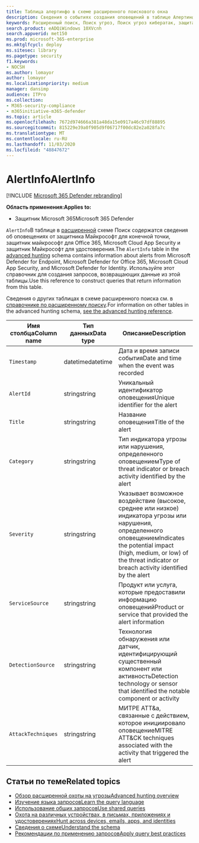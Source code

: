```yaml
---
title: Таблица алертинфо в схеме расширенного поискового окна
description: Сведения о событиях создания оповещений в таблице Алертинфо расширенной схемы подсистемы Поиск
keywords: Расширенный поиск, Поиск угроз, Поиск угроз кибератак, защита от угроз Майкрософт, Microsoft 365, MTP, m365, поиск, запрос, телеметрии, Справочник по схемам, Кусто, таблица, столбец, тип данных, описание, Алертинфо, предупреждение, серьезность, категория, МИТРЕ, ATT&а,, мдатп, МКАС, Майкрософт для пакета ATP 365, и Azure ATP.
search.product: eADQiWindows 10XVcnh
search.appverid: met150
ms.prod: microsoft-365-enterprise
ms.mktglfcycl: deploy
ms.sitesec: library
ms.pagetype: security
f1.keywords:
- NOCSH
ms.author: lomayor
author: lomayor
ms.localizationpriority: medium
manager: dansimp
audience: ITPro
ms.collection:
- M365-security-compliance
- m365initiative-m365-defender
ms.topic: article
ms.openlocfilehash: 7672d974666a381a48da15e0917a46c97df88895
ms.sourcegitcommit: 815229e39a0f905d9f06717f00dc82e2a028fa7c
ms.translationtype: MT
ms.contentlocale: ru-RU
ms.lasthandoff: 11/03/2020
ms.locfileid: "48847672"
---
```

# <a name="alertinfo"></a><span data-ttu-id="8de7a-104">AlertInfo</span><span class="sxs-lookup"><span data-stu-id="8de7a-104">AlertInfo</span></span>

[!INCLUDE [Microsoft 365 Defender rebranding](../includes/microsoft-defender.md)]


<span data-ttu-id="8de7a-105">**Область применения:**</span><span class="sxs-lookup"><span data-stu-id="8de7a-105">**Applies to:**</span></span>
- <span data-ttu-id="8de7a-106">Защитник Microsoft 365</span><span class="sxs-lookup"><span data-stu-id="8de7a-106">Microsoft 365 Defender</span></span>



<span data-ttu-id="8de7a-107">`AlertInfo`В таблице в [расширенной](advanced-hunting-overview.md) схеме Поиск содержатся сведения об оповещениях от защитника Майкрософт для конечной точки, защитник майкрософт для Office 365, Microsoft Cloud App Security и защитник Майкрософт для удостоверения.</span><span class="sxs-lookup"><span data-stu-id="8de7a-107">The `AlertInfo` table in the [advanced hunting](advanced-hunting-overview.md) schema contains information about alerts from Microsoft  Defender for Endpoint, Microsoft Defender for Office 365, Microsoft Cloud App Security, and Microsoft Defender for Identity.</span></span> <span data-ttu-id="8de7a-108">Используйте этот справочник для создания запросов, возвращающих данные из этой таблицы.</span><span class="sxs-lookup"><span data-stu-id="8de7a-108">Use this reference to construct queries that return information from this table.</span></span>

<span data-ttu-id="8de7a-109">Сведения о других таблицах в схеме расширенного поиска см. в [справочнике по расширенному поиску](advanced-hunting-schema-tables.md).</span><span class="sxs-lookup"><span data-stu-id="8de7a-109">For information on other tables in the advanced hunting schema, [see the advanced hunting reference](advanced-hunting-schema-tables.md).</span></span>

| <span data-ttu-id="8de7a-110">Имя столбца</span><span class="sxs-lookup"><span data-stu-id="8de7a-110">Column name</span></span> | <span data-ttu-id="8de7a-111">Тип данных</span><span class="sxs-lookup"><span data-stu-id="8de7a-111">Data type</span></span> | <span data-ttu-id="8de7a-112">Описание</span><span class="sxs-lookup"><span data-stu-id="8de7a-112">Description</span></span> |
|-------------|-----------|-------------|
| `Timestamp` | <span data-ttu-id="8de7a-113">datetime</span><span class="sxs-lookup"><span data-stu-id="8de7a-113">datetime</span></span> | <span data-ttu-id="8de7a-114">Дата и время записи события</span><span class="sxs-lookup"><span data-stu-id="8de7a-114">Date and time when the event was recorded</span></span> |
| `AlertId` | <span data-ttu-id="8de7a-115">string</span><span class="sxs-lookup"><span data-stu-id="8de7a-115">string</span></span> | <span data-ttu-id="8de7a-116">Уникальный идентификатор оповещения</span><span class="sxs-lookup"><span data-stu-id="8de7a-116">Unique identifier for the alert</span></span> |
| `Title` | <span data-ttu-id="8de7a-117">string</span><span class="sxs-lookup"><span data-stu-id="8de7a-117">string</span></span> | <span data-ttu-id="8de7a-118">Название оповещения</span><span class="sxs-lookup"><span data-stu-id="8de7a-118">Title of the alert</span></span> |
| `Category` | <span data-ttu-id="8de7a-119">string</span><span class="sxs-lookup"><span data-stu-id="8de7a-119">string</span></span> | <span data-ttu-id="8de7a-120">Тип индикатора угрозы или нарушения, определенного оповещением</span><span class="sxs-lookup"><span data-stu-id="8de7a-120">Type of threat indicator or breach activity identified by the alert</span></span> |
| `Severity` | <span data-ttu-id="8de7a-121">string</span><span class="sxs-lookup"><span data-stu-id="8de7a-121">string</span></span> | <span data-ttu-id="8de7a-122">Указывает возможное воздействие (высокое, среднее или низкое) индикатора угрозы или нарушения, определенного оповещением</span><span class="sxs-lookup"><span data-stu-id="8de7a-122">Indicates the potential impact (high, medium, or low) of the threat indicator or breach activity identified by the alert</span></span> |
| `ServiceSource` | <span data-ttu-id="8de7a-123">string</span><span class="sxs-lookup"><span data-stu-id="8de7a-123">string</span></span> | <span data-ttu-id="8de7a-124">Продукт или услуга, которые предоставили информацию оповещений</span><span class="sxs-lookup"><span data-stu-id="8de7a-124">Product or service that provided the alert information</span></span> |
| `DetectionSource` | <span data-ttu-id="8de7a-125">string</span><span class="sxs-lookup"><span data-stu-id="8de7a-125">string</span></span> | <span data-ttu-id="8de7a-126">Технология обнаружения или датчик, идентифицирующий существенный компонент или активность</span><span class="sxs-lookup"><span data-stu-id="8de7a-126">Detection technology or sensor that identified the notable component or activity</span></span> |
| `AttackTechniques` | <span data-ttu-id="8de7a-127">string</span><span class="sxs-lookup"><span data-stu-id="8de7a-127">string</span></span> | <span data-ttu-id="8de7a-128">МИТРЕ ATT&а, связанные с действием, которое инициировало оповещение</span><span class="sxs-lookup"><span data-stu-id="8de7a-128">MITRE ATT&CK techniques associated with the activity that triggered the alert</span></span> |

## <a name="related-topics"></a><span data-ttu-id="8de7a-129">Статьи по теме</span><span class="sxs-lookup"><span data-stu-id="8de7a-129">Related topics</span></span>
- [<span data-ttu-id="8de7a-130">Обзор расширенной охоты на угрозы</span><span class="sxs-lookup"><span data-stu-id="8de7a-130">Advanced hunting overview</span></span>](advanced-hunting-overview.md)
- [<span data-ttu-id="8de7a-131">Изучение языка запросов</span><span class="sxs-lookup"><span data-stu-id="8de7a-131">Learn the query language</span></span>](advanced-hunting-query-language.md)
- [<span data-ttu-id="8de7a-132">Использование общих запросов</span><span class="sxs-lookup"><span data-stu-id="8de7a-132">Use shared queries</span></span>](advanced-hunting-shared-queries.md)
- [<span data-ttu-id="8de7a-133">Охота на различных устройствах, в письмах, приложениях и удостоверениях</span><span class="sxs-lookup"><span data-stu-id="8de7a-133">Hunt across devices, emails, apps, and identities</span></span>](advanced-hunting-query-emails-devices.md)
- [<span data-ttu-id="8de7a-134">Сведения о схеме</span><span class="sxs-lookup"><span data-stu-id="8de7a-134">Understand the schema</span></span>](advanced-hunting-schema-tables.md)
- [<span data-ttu-id="8de7a-135">Рекомендации по применению запросов</span><span class="sxs-lookup"><span data-stu-id="8de7a-135">Apply query best practices</span></span>](advanced-hunting-best-practices.md)
